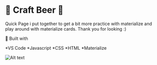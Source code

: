 # 🍺 Craft Beer 🍺

Quick Page i put together to get a bit more practice with materialize and play around with materialize cards. Thank you for looking :) 

🔧 Built with

*VS Code
*Javascript
*CSS
*HTML
*Materialize

![Alt text](img/readmepicture.PNG?raw=true "Optional Title")
